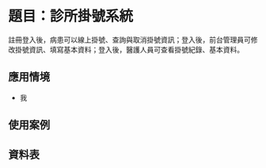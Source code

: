 # 題目：診所掛號系統
註冊登入後，病患可以線上掛號、查詢與取消掛號資訊；登入後，前台管理員可修改掛號資訊、填寫基本資料；登入後，醫護人員可查看掛號紀錄、基本資料。
## 應用情境
* 我
## 使用案例
## 資料表
